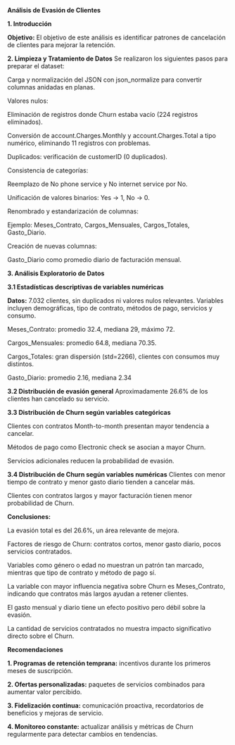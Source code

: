 **Análisis de Evasión de Clientes**

**1. Introducción**

**Objetivo:** El objetivo de este análisis es identificar patrones de cancelación de clientes para mejorar la retención.


**2. Limpieza y Tratamiento de Datos**
Se realizaron los siguientes pasos para preparar el dataset:

Carga y normalización del JSON con json_normalize para convertir columnas anidadas en planas.

Valores nulos:

Eliminación de registros donde Churn estaba vacío (224 registros eliminados).

Conversión de account.Charges.Monthly y account.Charges.Total a tipo numérico, eliminando 11 registros con problemas.

Duplicados: verificación de customerID (0 duplicados).

Consistencia de categorías:

Reemplazo de No phone service y No internet service por No.

Unificación de valores binarios: Yes → 1, No → 0.

Renombrado y estandarización de columnas:

Ejemplo: Meses_Contrato, Cargos_Mensuales, Cargos_Totales, Gasto_Diario.

Creación de nuevas columnas:

Gasto_Diario como promedio diario de facturación mensual.


**3. Análisis Exploratorio de Datos**

**3.1 Estadísticas descriptivas de variables numéricas**

**Datos:** 7.032 clientes, sin duplicados ni valores nulos relevantes. Variables incluyen demográficas, tipo de contrato, métodos de pago, servicios y consumo.

Meses_Contrato: promedio 32.4, mediana 29, máximo 72.

Cargos_Mensuales: promedio 64.8, mediana 70.35.

Cargos_Totales: gran dispersión (std=2266), clientes con consumos muy distintos.

Gasto_Diario: promedio 2.16, mediana 2.34

**3.2 Distribución de evasión general**
Aproximadamente 26.6% de los clientes han cancelado su servicio.

**3.3 Distribución de Churn según variables categóricas**

Clientes con contratos Month-to-month presentan mayor tendencia a cancelar.

Métodos de pago como Electronic check se asocian a mayor Churn.

Servicios adicionales reducen la probabilidad de evasión.

**3.4 Distribución de Churn según variables numéricas**
Clientes con menor tiempo de contrato y menor gasto diario tienden a cancelar más.

Clientes con contratos largos y mayor facturación tienen menor probabilidad de Churn.

**Conclusiones:**

La evasión total es del 26.6%, un área relevante de mejora.

Factores de riesgo de Churn: contratos cortos, menor gasto diario, pocos servicios contratados.

Variables como género o edad no muestran un patrón tan marcado, mientras que tipo de contrato y método de pago sí.

La variable con mayor influencia negativa sobre Churn es Meses_Contrato, indicando que contratos más largos ayudan a retener clientes.

El gasto mensual y diario tiene un efecto positivo pero débil sobre la evasión.

La cantidad de servicios contratados no muestra impacto significativo directo sobre el Churn.

**Recomendaciones**

**1. Programas de retención temprana:** incentivos durante los primeros meses de suscripción.

**2. Ofertas personalizadas:** paquetes de servicios combinados para aumentar valor percibido.

**3. Fidelización continua:** comunicación proactiva, recordatorios de beneficios y mejoras de servicio.

**4. Monitoreo constante:** actualizar análisis y métricas de Churn regularmente para detectar cambios en tendencias.
